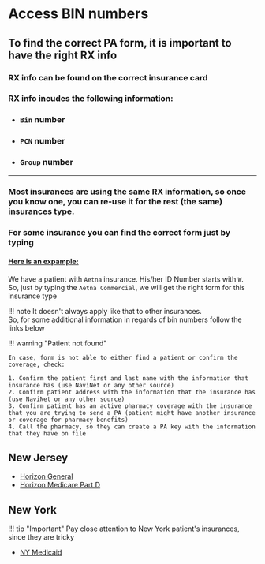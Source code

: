 # Access BIN numbers
## To find the correct PA form, it is important to have the right RX info
### RX info can be found on the correct insurance card
### RX info incudes the following information:
* ### `Bin` number
* ### `PCN` number
* ### `Group` number

---

### Most insurances are using the same RX information, so once you know one, you can re-use it for the rest (the same) insurances type.

### For some insurance you can find the correct form just by typing
#### <u>Here is an expample:</u>
We have a patient with `Aetna` insurance. His/her ID Number starts with `W`. <br/>
So, just by typing the `Aetna Commercial`, we will get the right form for this insurance type

!!! note
    It doesn't always apply like that to other insurances. <br/> So, for some additional information in regards of bin numbers follow the links below

!!! warning "Patient not found"

    In case, form is not able to either find a patient or confirm the coverage, check:

    1. Confirm the patient first and last name with the information that insurance has (use NaviNet or any other source)
    2. Confirm patient address with the information that the insurance has (use NaviNet or any other source)
    3. Confirm patient has an active pharmacy coverage with the insurance that you are trying to send a PA (patient might have another insurance or coverage for pharmacy benefits)
    4. Call the pharmacy, so they can create a PA key with the information that they have on file

## New Jersey
- [Horizon General](NJ/horizon/general.md)
- [Horizon Medicare Part D](NJ/horizon/medicare_d.md)

## New York
!!! tip "Important"
    Pay close attention to New York patient's insurances, since they are tricky 
- [NY Medicaid](NY/medicaid/medicid.md)